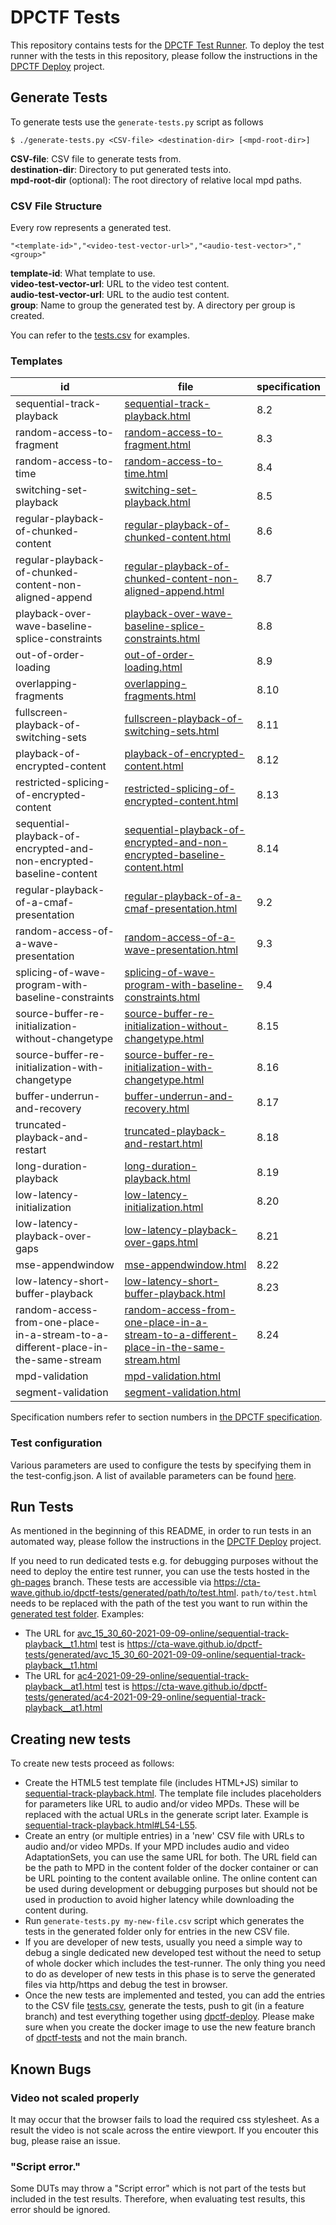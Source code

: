 # DPCTF Tests

This repository contains tests for the [DPCTF Test
Runner](https://github.com/cta-wave/dpctf-test-runner).
To deploy the test runner with the tests in this repository, please follow the instructions in the [DPCTF Deploy](https://github.com/cta-wave/dpctf-test-runner) project.

## Generate Tests

To generate tests use the `generate-tests.py` script as follows

```
$ ./generate-tests.py <CSV-file> <destination-dir> [<mpd-root-dir>]
```

**CSV-file**: CSV file to generate tests from.  
**destination-dir**: Directory to put generated tests into.  
**mpd-root-dir** (optional): The root directory of relative local mpd paths.

### CSV File Structure

Every row represents a generated test.

```csv
"<template-id>","<video-test-vector-url>","<audio-test-vector>","<group>"
```

**template-id**: What template to use.  
**video-test-vector-url**: URL to the video test content.  
**audio-test-vector-url**: URL to the audio test content.  
**group**: Name to group the generated test by. A directory per group is created.

You can refer to the [tests.csv](./tests.csv) for examples.

### Templates

| id                                                                               | file                                                                                                                                                                             | specification |
| -------------------------------------------------------------------------------- | -------------------------------------------------------------------------------------------------------------------------------------------------------------------------------- | ------------- |
| sequential-track-playback                                                        | [sequential-track-playback.html](./sequential-track-playback.html)                                                                                                               | 8.2           |
| random-access-to-fragment                                                        | [random-access-to-fragment.html](./random-access-to-fragment.html)                                                                                                               | 8.3           |
| random-access-to-time                                                            | [random-access-to-time.html](./random-access-to-time.html)                                                                                                                       | 8.4           |
| switching-set-playback                                                           | [switching-set-playback.html](./switching-set-playback.html)                                                                                                                     | 8.5           |
| regular-playback-of-chunked-content                                              | [regular-playback-of-chunked-content.html](./regular-playback-of-chunked-content.html)                                                                                           | 8.6           |
| regular-playback-of-chunked-content-non-aligned-append                           | [regular-playback-of-chunked-content-non-aligned-append.html](./regular-playback-of-chunked-content-non-aligned-append.html)                                                     | 8.7           |
| playback-over-wave-baseline-splice-constraints                                   | [playback-over-wave-baseline-splice-constraints.html](./playback-over-wave-baseline-splice-constraints.html)                                                                     | 8.8           |
| out-of-order-loading                                                             | [out-of-order-loading.html](./out-of-order-loading.html)                                                                                                                         | 8.9           |
| overlapping-fragments                                                            | [overlapping-fragments.html](./overlapping-fragments.html)                                                                                                                       | 8.10          |
| fullscreen-playback-of-switching-sets                                            | [fullscreen-playback-of-switching-sets.html](./fullscreen-playback-of-switching-sets.html)                                                                                       | 8.11          |
| playback-of-encrypted-content                                                    | [playback-of-encrypted-content.html](./playback-of-encrypted-content-https.html)                                                                                                 | 8.12          |
| restricted-splicing-of-encrypted-content                                         | [restricted-splicing-of-encrypted-content.html](./restricted-splicing-of-encrypted-content-https.html)                                                                           | 8.13          |
| sequential-playback-of-encrypted-and-non-encrypted-baseline-content              | [sequential-playback-of-encrypted-and-non-encrypted-baseline-content.html](./sequential-playback-of-encrypted-and-non-encrypted-baseline-content-https.html)                     | 8.14          |
| regular-playback-of-a-cmaf-presentation                                          | [regular-playback-of-a-cmaf-presentation.html](./regular-playback-of-a-cmaf-presentation.html)                                                                                   | 9.2           |
| random-access-of-a-wave-presentation                                             | [random-access-of-a-wave-presentation.html](./random-access-of-a-wave-presentation.html)                                                                                         | 9.3           |
| splicing-of-wave-program-with-baseline-constraints                               | [splicing-of-wave-program-with-baseline-constraints.html](./splicing-of-wave-program-with-baseline-constraints.html)                                                             | 9.4           |
| source-buffer-re-initialization-without-changetype                               | [source-buffer-re-initialization-without-changetype.html](./source-buffer-re-initialization-without-changetype.html)                                                             | 8.15          |
| source-buffer-re-initialization-with-changetype                                  | [source-buffer-re-initialization-with-changetype.html](./source-buffer-re-initialization-with-changetype.html)                                                                   | 8.16          |
| buffer-underrun-and-recovery                                                     | [buffer-underrun-and-recovery.html](./buffer-underrun-and-recovery.html)                                                                                                         | 8.17          |
| truncated-playback-and-restart                                                   | [truncated-playback-and-restart.html](./truncated-playback-and-restart.html)                                                                                                     | 8.18          |
| long-duration-playback                                                           | [long-duration-playback.html](./long-duration-playback.html)                                                                                                                     | 8.19          |
| low-latency-initialization                                                       | [low-latency-initialization.html](./low-latency-initialization.html)                                                                                                             | 8.20          |
| low-latency-playback-over-gaps                                                   | [low-latency-playback-over-gaps.html](./low-latency-playback-over-gaps.html)                                                                                                     | 8.21          |
| mse-appendwindow                                                                 | [mse-appendwindow.html](./mse-appendwindow.html)                                                                                                                                 | 8.22          |
| low-latency-short-buffer-playback                                                | [low-latency-short-buffer-playback.html](./low-latency-short-buffer-playback.html)                                                                                               | 8.23          |
| random-access-from-one-place-in-a-stream-to-a-different-place-in-the-same-stream | [random-access-from-one-place-in-a-stream-to-a-different-place-in-the-same-stream.html](./random-access-from-one-place-in-a-stream-to-a-different-place-in-the-same-stream.html) | 8.24          |
| mpd-validation | [mpd-validation.html](./mpd-validation.html) |           |
| segment-validation | [segment-validation.html](./segment-validation.html) |           |

Specification numbers refer to section numbers in [the DPCTF specification](https://cdn.cta.tech/cta/media/media/resources/standards/pdfs/cta-5003-final.pdf).

### Test configuration

Various parameters are used to configure the tests by specifying them in the test-config.json. A list of available parameters can be found [here](./TEST_CONFIG.md).

## Run Tests

As mentioned in the beginning of this README, in order to run tests in an automated way, please follow the instructions in the [DPCTF Deploy](https://github.com/cta-wave/dpctf-test-runner) project.

If you need to run dedicated tests e.g. for debugging purposes without the need to deploy the entire test runner, you can use the tests hosted in the [gh-pages](https://github.com/cta-wave/dpctf-tests/tree/github-pages) branch. These tests are accessible via https://cta-wave.github.io/dpctf-tests/generated/path/to/test.html. `path/to/test.html` needs to be replaced with the path of the test you want to run within the [generated test folder](https://github.com/cta-wave/dpctf-tests/tree/github-pages/generated). Examples:

- The URL for [avc_15_30_60-2021-09-09-online/sequential-track-playback\_\_t1.html](https://github.com/cta-wave/dpctf-tests/blob/github-pages/generated/avc_15_30_60-2021-09-09-online/sequential-track-playback__t1.html) test is https://cta-wave.github.io/dpctf-tests/generated/avc_15_30_60-2021-09-09-online/sequential-track-playback__t1.html
- The URL for [ac4-2021-09-29-online/sequential-track-playback\_\_at1.html](https://github.com/cta-wave/dpctf-tests/blob/github-pages/generated/ac4-2021-09-29-online/sequential-track-playback__at1.html) test is https://cta-wave.github.io/dpctf-tests/generated/ac4-2021-09-29-online/sequential-track-playback__at1.html

## Creating new tests

To create new tests proceed as follows:

- Create the HTML5 test template file (includes HTML+JS) similar to [sequential-track-playback.html](https://github.com/cta-wave/dpctf-tests/blob/master/sequential-track-playback.html). The template file includes placeholders for parameters like URL to audio and/or video MPDs. These will be replaced with the actual URLs in the generate script later. Example is [sequential-track-playback.html#L54-L55](https://github.com/cta-wave/dpctf-tests/blob/master/sequential-track-playback.html#L54-L55).
- Create an entry (or multiple entries) in a 'new' CSV file with URLs to audio and/or video MPDs. If your MPD includes audio and video AdaptationSets, you can use the same URL for both. The URL field can be the path to MPD in the content folder of the docker container or can be URL pointing to the content available online. The online content can be used during development or debugging purposes but should not be used in production to avoid higher latency while downloading the content during.
- Run `generate-tests.py my-new-file.csv` script which generates the tests in the generated folder only for entries in the new CSV file.
- If you are developer of new tests, usually you need a simple way to debug a single dedicated new developed test without the need to setup of whole docker which includes the test-runner. The only thing you need to do as developer of new tests in this phase is to serve the generated files via http/https and debug the test in browser.
- Once the new tests are implemented and tested, you can add the entries to the CSV file [tests.csv](https://github.com/cta-wave/dpctf-tests/blob/master/tests.csv), generate the tests, push to git (in a feature branch) and test everything together using [dpctf-deploy](https://github.com/cta-wave/dpctf-deploy). Please make sure when you create the docker image to use the new feature branch of [dpctf-tests](https://github.com/cta-wave/dpctf-tests) and not the main branch.

## Known Bugs

### Video not scaled properly

It may occur that the browser fails to load the required css stylesheet. As a result the video is not scale across the entire viewport. If you encouter this bug, please raise an issue.

### "Script error."

Some DUTs may throw a "Script error" which is not part of the tests but included in the test results. Therefore, when evaluating test results, this error should be ignored.
